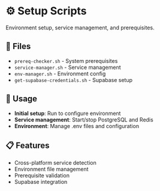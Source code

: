 # ⚙️ Setup Scripts

Environment setup, service management, and prerequisites.

## 📁 Files

- `prereq-checker.sh` - System prerequisites
- `service-manager.sh` - Service management
- `env-manager.sh` - Environment config
- `get-supabase-credentials.sh` - Supabase setup

## 🔧 Usage

- **Initial setup**: Run to configure environment
- **Service management**: Start/stop PostgreSQL and Redis
- **Environment**: Manage .env files and configuration

## 📋 Features

- Cross-platform service detection
- Environment file management
- Prerequisite validation
- Supabase integration
